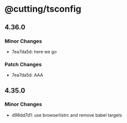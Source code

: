 # @cutting/tsconfig

## 4.36.0

### Minor Changes

- 7ea7da5d: here we go

### Patch Changes

- 7ea7da5d: AAA

## 4.35.0

### Minor Changes

- d98dd7d1: use browserlistrc and remove babel targets
